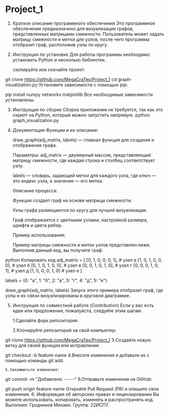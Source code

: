 # Project_1

1. Краткое описание программного обеспечения
Это программное обеспечение предназначено для визуализации графов, представленных матрицами смежности. Пользователь может задать матрицу смежности и метки для узлов, после чего программа отобразит граф, расположив узлы по кругу.

2. Инструкция по установке
Для работы программы необходимо установить Python и несколько библиотек.

    скопируйте или скачайте проект:

git clone https://github.com/MegaCraTex/Project_1
cd graph-visualization.py
    Установите зависимости с помощью pip:

pip install numpy networkx matplotlib
Все необходимые зависимости установлены.

3. Инструкция по сборке
Сборка приложения не требуется, так как это скрипт на Python, который можно запустить напрямую.
python graph_visualization.py

4. Документация
Функции и их описание:

    draw_graph(adj_matrix, labels) — главная функция для создания и отображения графа.
   
    Параметры:
    adj_matrix — двумерный массив, представляющий матрицу смежности, где каждая строка и столбец соответствует узлу.
   
    labels — словарь, задающий метки для каждого узла, где ключ — это индекс узла, а значение — его метка.
   
    Описание процесса:
   
    Функция создает граф на основе матрицы смежности.
   
    Узлы графа размещаются по кругу для лучшей визуализации.
   
    Граф отображается с цветными узлами, настройкой размера, шрифта и цвета ребер.
   
    Пример использования:
   
    Пример матрицы смежности и меток узлов представлен ниже. Выполнив данный код, вы получите граф:

python
Копировать код
adj_matrix = [
    [0, 1, 0, 0, 0, 1],  # узел а
    [1, 0, 1, 0, 0, 0],  # узел б
    [0, 1, 0, 1, 0, 0],  # узел в
    [0, 0, 1, 0, 1, 0],  # узел г
    [0, 0, 0, 1, 0, 1],  # узел д
    [1, 0, 0, 0, 1, 0]   # узел е
]

labels = {0: "а", 1: "б", 2: "в", 3: "г", 4: "д", 5: "е"}

draw_graph(adj_matrix, labels)
Запуск этого примера отобразит граф, где узлы и их связи визуализированы в круговой диаграмме.

5. Инструкция по совместной работе (Contribution)
Если у вас есть идеи или предложения, пожалуйста, следуйте этим шагам:

    1.Сделайте форк репозитория.
   
    2.Клонируйте репозиторий на свой компьютер:

git clone https://github.com/MegaCraTex/Project_1
    3.Создайте новую ветку для своей функции или исправления:

git checkout -b feature-name
    4.Внесите изменения и добавьте их с помощью команды git add.
    
    5.Закоммитьте изменения:
 

git commit -m "Добавлено: -----"
6.Отправьте изменения на GitHub:

git push origin feature-name
Откройте Pull Request (PR) и опишите свои изменения.
6. Информация об авторских правах и лицензировании
Вы можете использовать, копировать, изменять и распространять код.
Выполнил: Гродников Михаил. Группа: 22ИСП7.

